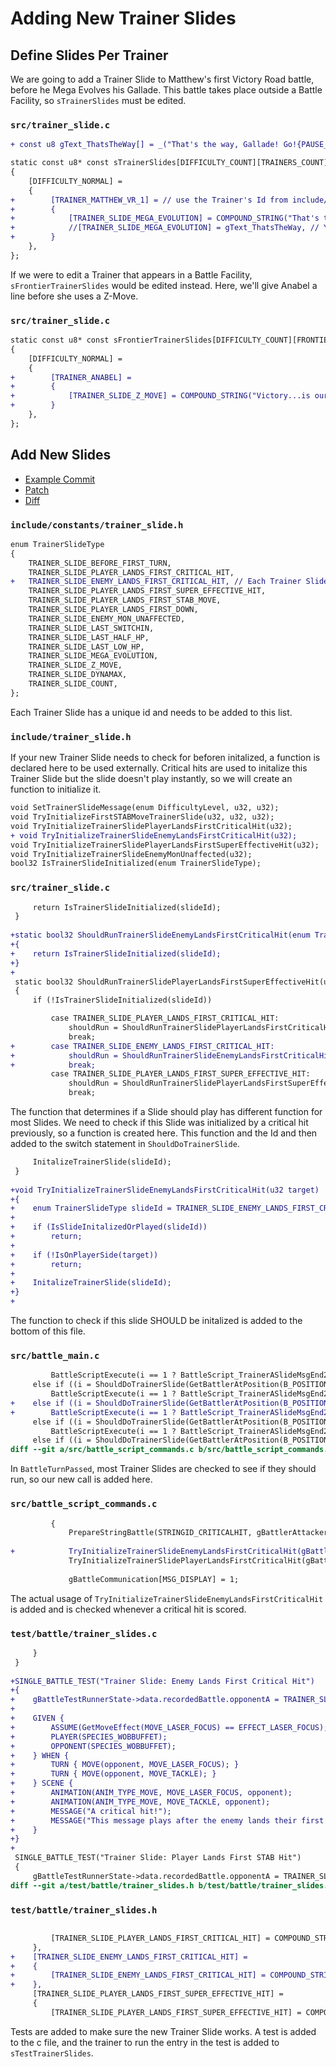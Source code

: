 # Adding New Trainer Slides
## Define Slides Per Trainer

We are going to add a Trainer Slide to Matthew's first Victory Road battle, before he Mega Evolves his Gallade. This battle takes place outside a Battle Facility, so `sTrainerSlides` must be edited.

### `src/trainer_slide.c`
```diff
+ const u8 gText_ThatsTheWay[] = _("That's the way, Gallade! Go!{PAUSE_UNTIL_PRESS}");

static const u8* const sTrainerSlides[DIFFICULTY_COUNT][TRAINERS_COUNT][TRAINER_SLIDE_COUNT] =
{
    [DIFFICULTY_NORMAL] =
    {
+        [TRAINER_MATTHEW_VR_1] = // use the Trainer's Id from include/constants/opponents.h
+        {
+            [TRAINER_SLIDE_MEGA_EVOLUTION] = COMPOUND_STRING("That's the way, Gallade! Go!{PAUSE_UNTIL_PRESS}"), // find the id for the slide to be used.
+            //[TRAINER_SLIDE_MEGA_EVOLUTION] = gText_ThatsTheWay, // You can use globals or COMPOUND_STRING to define text here.
+        }
    },
};
```

If we were to edit a Trainer that appears in a Battle Facility, `sFrontierTrainerSlides` would be edited instead. Here, we'll give Anabel a line before she uses a Z-Move.

### `src/trainer_slide.c`
```diff
static const u8* const sFrontierTrainerSlides[DIFFICULTY_COUNT][FRONTIER_TRAINERS_COUNT][TRAINER_SLIDE_COUNT] =
{
    [DIFFICULTY_NORMAL] =
    {
+        [TRAINER_ANABEL] =
+        {
+            [TRAINER_SLIDE_Z_MOVE] = COMPOUND_STRING("Victory...is ours!"), //{PAUSE_UNTIL_PRESS} is omitted, so the battle will continue as soon as the next is finished printing.
+        }
    },
};
```

## Add New Slides
* [Example Commit](<https://github.com/rh-hideout/pokeemerald-expansion/commit/d6424688007cbd923c861cfd35272e5ebfaa4016>)
* [Patch](<https://github.com/rh-hideout/pokeemerald-expansion/commit/d6424688007cbd923c861cfd35272e5ebfaa4016.patch>)
* [Diff](<https://github.com/rh-hideout/pokeemerald-expansion/commit/d6424688007cbd923c861cfd35272e5ebfaa4016.diff>)

### `include/constants/trainer_slide.h`
```diff
enum TrainerSlideType
{
    TRAINER_SLIDE_BEFORE_FIRST_TURN,
    TRAINER_SLIDE_PLAYER_LANDS_FIRST_CRITICAL_HIT,
+   TRAINER_SLIDE_ENEMY_LANDS_FIRST_CRITICAL_HIT, // Each Trainer Slide has a unqiue id. 
    TRAINER_SLIDE_PLAYER_LANDS_FIRST_SUPER_EFFECTIVE_HIT,
    TRAINER_SLIDE_PLAYER_LANDS_FIRST_STAB_MOVE,
    TRAINER_SLIDE_PLAYER_LANDS_FIRST_DOWN,
    TRAINER_SLIDE_ENEMY_MON_UNAFFECTED,
    TRAINER_SLIDE_LAST_SWITCHIN,
    TRAINER_SLIDE_LAST_HALF_HP,
    TRAINER_SLIDE_LAST_LOW_HP,
    TRAINER_SLIDE_MEGA_EVOLUTION,
    TRAINER_SLIDE_Z_MOVE,
    TRAINER_SLIDE_DYNAMAX,
    TRAINER_SLIDE_COUNT,
};
```

Each Trainer Slide has a unique id and needs to be added to this list.

### `include/trainer_slide.h`

If your new Trainer Slide needs to check for beforen initalized, a function is declared here to be used externally. Critical hits are used to initalize this Trainer Slide but the slide doesn't play instantly, so we will create an function to initialize it.

```diff
void SetTrainerSlideMessage(enum DifficultyLevel, u32, u32);
void TryInitializeFirstSTABMoveTrainerSlide(u32, u32, u32);
void TryInitializeTrainerSlidePlayerLandsFirstCriticalHit(u32);
+ void TryInitializeTrainerSlideEnemyLandsFirstCriticalHit(u32);
void TryInitializeTrainerSlidePlayerLandsFirstSuperEffectiveHit(u32);
void TryInitializeTrainerSlideEnemyMonUnaffected(u32);
bool32 IsTrainerSlideInitialized(enum TrainerSlideType);
```
### `src/trainer_slide.c`

```diff
     return IsTrainerSlideInitialized(slideId);
 }
 
+static bool32 ShouldRunTrainerSlideEnemyLandsFirstCriticalHit(enum TrainerSlideType slideId)
+{
+    return IsTrainerSlideInitialized(slideId);
+}
+
 static bool32 ShouldRunTrainerSlidePlayerLandsFirstSuperEffectiveHit(u32 battler, enum TrainerSlideType slideId)
 {
     if (!IsTrainerSlideInitialized(slideId))
```

```diff
         case TRAINER_SLIDE_PLAYER_LANDS_FIRST_CRITICAL_HIT:
             shouldRun = ShouldRunTrainerSlidePlayerLandsFirstCriticalHit(slideId);
             break;
+        case TRAINER_SLIDE_ENEMY_LANDS_FIRST_CRITICAL_HIT:
+            shouldRun = ShouldRunTrainerSlideEnemyLandsFirstCriticalHit(slideId);
+            break;
         case TRAINER_SLIDE_PLAYER_LANDS_FIRST_SUPER_EFFECTIVE_HIT:
             shouldRun = ShouldRunTrainerSlidePlayerLandsFirstSuperEffectiveHit(battler, slideId);
             break;
```

The function that determines if a Slide should play has different function for most Slides. We need to check if this Slide was initialized by a critical hit previously, so a function is created here. This function and the Id and then added to the switch statement in `ShouldDoTrainerSlide`.

```diff
     InitalizeTrainerSlide(slideId);
 }
 
+void TryInitializeTrainerSlideEnemyLandsFirstCriticalHit(u32 target)
+{
+    enum TrainerSlideType slideId = TRAINER_SLIDE_ENEMY_LANDS_FIRST_CRITICAL_HIT;
+
+    if (IsSlideInitalizedOrPlayed(slideId))
+        return;
+
+    if (!IsOnPlayerSide(target))
+        return;
+
+    InitalizeTrainerSlide(slideId);
+}
+
```

The function to check if this slide SHOULD be initalized is added to the bottom of this file.

### `src/battle_main.c`

```diff
         BattleScriptExecute(i == 1 ? BattleScript_TrainerASlideMsgEnd2 : BattleScript_TrainerBSlideMsgEnd2);
     else if ((i = ShouldDoTrainerSlide(GetBattlerAtPosition(B_POSITION_OPPONENT_LEFT), TRAINER_SLIDE_PLAYER_LANDS_FIRST_CRITICAL_HIT)))
         BattleScriptExecute(i == 1 ? BattleScript_TrainerASlideMsgEnd2 : BattleScript_TrainerBSlideMsgEnd2);
+    else if ((i = ShouldDoTrainerSlide(GetBattlerAtPosition(B_POSITION_OPPONENT_LEFT), TRAINER_SLIDE_ENEMY_LANDS_FIRST_CRITICAL_HIT)))
+        BattleScriptExecute(i == 1 ? BattleScript_TrainerASlideMsgEnd2 : BattleScript_TrainerBSlideMsgEnd2);
     else if ((i = ShouldDoTrainerSlide(GetBattlerAtPosition(B_POSITION_OPPONENT_LEFT), TRAINER_SLIDE_PLAYER_LANDS_FIRST_SUPER_EFFECTIVE_HIT)))
         BattleScriptExecute(i == 1 ? BattleScript_TrainerASlideMsgEnd2 : BattleScript_TrainerBSlideMsgEnd2);
     else if ((i = ShouldDoTrainerSlide(GetBattlerAtPosition(B_POSITION_OPPONENT_LEFT), TRAINER_SLIDE_PLAYER_LANDS_FIRST_STAB_MOVE)))
diff --git a/src/battle_script_commands.c b/src/battle_script_commands.c
```

In `BattleTurnPassed`, most Trainer Slides are checked to see if they should run, so our new call is added here.

### `src/battle_script_commands.c`

```diff
         {
             PrepareStringBattle(STRINGID_CRITICALHIT, gBattlerAttacker);
 
+            TryInitializeTrainerSlideEnemyLandsFirstCriticalHit(gBattlerTarget);
             TryInitializeTrainerSlidePlayerLandsFirstCriticalHit(gBattlerTarget);
 
             gBattleCommunication[MSG_DISPLAY] = 1;
```

The actual usage of `TryInitializeTrainerSlideEnemyLandsFirstCriticalHit` is added and is checked whenever a critical hit is scored.

### `test/battle/trainer_slides.c`
```diff
     }
 }
 
+SINGLE_BATTLE_TEST("Trainer Slide: Enemy Lands First Critical Hit")
+{
+    gBattleTestRunnerState->data.recordedBattle.opponentA = TRAINER_SLIDE_ENEMY_LANDS_FIRST_CRITICAL_HIT;
+
+    GIVEN {
+        ASSUME(GetMoveEffect(MOVE_LASER_FOCUS) == EFFECT_LASER_FOCUS);
+        PLAYER(SPECIES_WOBBUFFET);
+        OPPONENT(SPECIES_WOBBUFFET);
+    } WHEN {
+        TURN { MOVE(opponent, MOVE_LASER_FOCUS); }
+        TURN { MOVE(opponent, MOVE_TACKLE); }
+    } SCENE {
+        ANIMATION(ANIM_TYPE_MOVE, MOVE_LASER_FOCUS, opponent);
+        ANIMATION(ANIM_TYPE_MOVE, MOVE_TACKLE, opponent);
+        MESSAGE("A critical hit!");
+        MESSAGE("This message plays after the enemy lands their first critical hit.{PAUSE_UNTIL_PRESS}");
+    }
+}
+
 SINGLE_BATTLE_TEST("Trainer Slide: Player Lands First STAB Hit")
 {
     gBattleTestRunnerState->data.recordedBattle.opponentA = TRAINER_SLIDE_PLAYER_LANDS_FIRST_STAB_MOVE;
diff --git a/test/battle/trainer_slides.h b/test/battle/trainer_slides.h
```

### `test/battle/trainer_slides.h`
```diff

         [TRAINER_SLIDE_PLAYER_LANDS_FIRST_CRITICAL_HIT] = COMPOUND_STRING("This message plays after the player lands their first critical hit.{PAUSE_UNTIL_PRESS}"),
     },
+    [TRAINER_SLIDE_ENEMY_LANDS_FIRST_CRITICAL_HIT] =
+    {
+        [TRAINER_SLIDE_ENEMY_LANDS_FIRST_CRITICAL_HIT] = COMPOUND_STRING("This message plays after the enemy lands their first critical hit.{PAUSE_UNTIL_PRESS}"),
+    },
     [TRAINER_SLIDE_PLAYER_LANDS_FIRST_SUPER_EFFECTIVE_HIT] =
     {
         [TRAINER_SLIDE_PLAYER_LANDS_FIRST_SUPER_EFFECTIVE_HIT] = COMPOUND_STRING("This message plays after the player lands their first super effective hit.{PAUSE_UNTIL_PRESS}"),
```

Tests are added to make sure the new Trainer Slide works. A test is added to the c file, and the trainer to run the entry in the test is added to `sTestTrainerSlides`.
